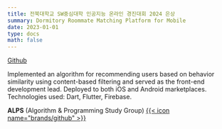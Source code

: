 ```yaml
---
title: 전북대학교 SW중심대학 인공지능 온라인 경진대회 2024 은상
summary: Dormitory Roommate Matching Platform for Mobile
date: 2023-01-01
type: docs
math: false
---
```


[Github](https://github.com/rkdbq/Roomie-v2)

Implemented an algorithm for recommending users based on behavior similarity using content-based filtering and served as the front-end development lead.
Deployed to both iOS and Android marketplaces.
Technologies used: Dart, Flutter, Firebase.

**ALPS** (Algorithm & Programming Study Group) [{{< icon name="brands/github" >}}](https://www.google.com) 